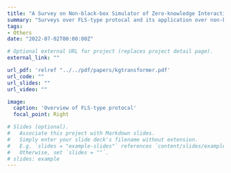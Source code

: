 ```yaml
---
title: "A Survey on Non-black-box Simulator of Zero-knowledge Interactive proofs"
summary: "Surveys over FLS-type protocal and its application over non-black-box simulator in zero-knowledge proof."
tags:
- Others
date: "2022-07-02T00:00:00Z"

# Optional external URL for project (replaces project detail page).
external_link: ""

url_pdf: 'relref "../../pdf/papers/kgtransformer.pdf'
url_code: ""
url_slides: ""
url_video: ""

image:
  caption: 'Overview of FLS-type protocal'
  focal_point: Right

# Slides (optional).
#   Associate this project with Markdown slides.
#   Simply enter your slide deck's filename without extension.
#   E.g. `slides = "example-slides"` references `content/slides/example-slides.md`.
#   Otherwise, set `slides = ""`.
# slides: example
---
```

